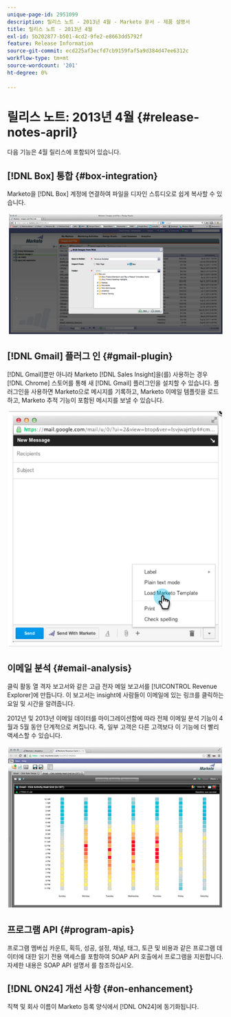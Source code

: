 ```yaml
---
unique-page-id: 2951099
description: 릴리스 노트 - 2013년 4월 - Marketo 문서 - 제품 설명서
title: 릴리스 노트 - 2013년 4월
exl-id: 5b202877-b501-4cd2-9fe2-e8663dd5792f
feature: Release Information
source-git-commit: ecd225af3ecfd7cb9159faf5a9d384d47ee6312c
workflow-type: tm+mt
source-wordcount: '201'
ht-degree: 0%

---
```


# 릴리스 노트: 2013년 4월 {#release-notes-april}

다음 기능은 4월 릴리스에 포함되어 있습니다.

## [!DNL Box] 통합 {#box-integration}

Marketo을 [!DNL Box] 계정에 연결하여 파일을 디자인 스튜디오로 쉽게 복사할 수 있습니다.

![](assets/image2014-9-22-15-3a47-3a56.png)

## [!DNL Gmail] 플러그 인 {#gmail-plugin}

[!DNL Gmail]뿐만 아니라 Marketo [!DNL Sales Insight]을(를) 사용하는 경우 [!DNL Chrome] 스토어를 통해 새 [!DNL Gmail] 플러그인을 설치할 수 있습니다. 플러그인을 사용하면 Marketo으로 메시지를 기록하고, Marketo 이메일 템플릿을 로드하고, Marketo 추적 기능이 포함된 메시지를 보낼 수 있습니다.

![](assets/image2014-9-22-15-3a48-3a57.png)

## 이메일 분석 {#email-analysis}

클릭 활동 열 격자 보고서와 같은 고급 전자 메일 보고서를 [!UICONTROL Revenue Explorer]에 만듭니다. 이 보고서는 insight에 사람들이 이메일에 있는 링크를 클릭하는 요일 및 시간을 알려줍니다.

2012년 및 2013년 이메일 데이터를 마이그레이션함에 따라 전체 이메일 분석 기능이 4월과 5월 동안 단계적으로 켜집니다. 즉, 일부 고객은 다른 고객보다 이 기능에 더 빨리 액세스할 수 있습니다.

![](assets/image2014-9-22-15-3a49-3a16.png)

## 프로그램 API {#program-apis}

프로그램 멤버십 카운트, 획득, 성공, 설정, 채널, 태그, 토큰 및 비용과 같은 프로그램 데이터에 대한 읽기 전용 액세스를 포함하여 SOAP API 호출에서 프로그램을 지원합니다. 자세한 내용은 SOAP API 설명서 를 참조하십시오.

## [!DNL ON24] 개선 사항 {#on-enhancement}

직책 및 회사 이름이 Marketo 등록 양식에서 [!DNL ON24]에 동기화됩니다.
